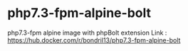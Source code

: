 # php7.3-fpm-alpine-bolt

php7.3-fpm alpine image with phpBolt extension
Link : https://hub.docker.com/r/bondril13/php7.3-fpm-alpine-bolt
